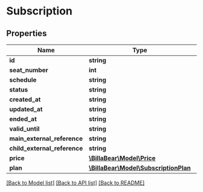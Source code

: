 # Subscription

## Properties
Name | Type | Description | Notes
------------ | ------------- | ------------- | -------------
**id** | **string** |  | [optional] 
**seat_number** | **int** |  | [optional] 
**schedule** | **string** |  | [optional] 
**status** | **string** |  | [optional] 
**created_at** | **string** |  | [optional] 
**updated_at** | **string** |  | [optional] 
**ended_at** | **string** |  | [optional] 
**valid_until** | **string** |  | [optional] 
**main_external_reference** | **string** |  | [optional] 
**child_external_reference** | **string** |  | [optional] 
**price** | [**\BillaBear\Model\Price**](Price.md) |  | [optional] 
**plan** | [**\BillaBear\Model\SubscriptionPlan**](SubscriptionPlan.md) |  | [optional] 

[[Back to Model list]](../../README.md#documentation-for-models) [[Back to API list]](../../README.md#documentation-for-api-endpoints) [[Back to README]](../../README.md)

